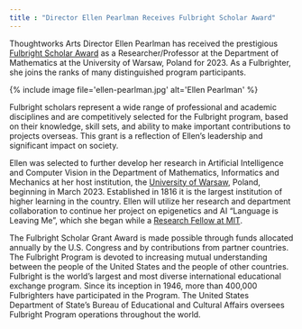 ```yaml
---
title : "Director Ellen Pearlman Receives Fulbright Scholar Award"
---
```

Thoughtworks Arts Director Ellen Pearlman has received the prestigious [Fulbright Scholar Award](https://cies.org/) as a Researcher/Professor at the Department of Mathematics at the University of Warsaw, Poland for 2023. As a Fulbrighter, she joins the ranks of many distinguished program participants.

{% include image file='ellen-pearlman.jpg'
   alt='Ellen Pearlman' %}

Fulbright scholars represent a wide range of professional and academic disciplines and are competitively selected for the Fulbright program, based on their knowledge, skill sets, and ability to make important contributions to projects overseas.<!--excerpt-ends--> This grant is a reflection of Ellen’s leadership and significant impact on society.

Ellen was selected to further develop her research in Artificial Intelligence and Computer Vision in the Department of Mathematics, Informatics and Mechanics at her host institution, the [University of Warsaw](https://en.uw.edu.pl/), Poland, beginning in March 2023. Established in 1816 it is the largest institution of higher learning in the country. Ellen will utilize her research and department collaboration to continue her project on epigenetics and AI “Language is Leaving Me”, which she began while a [Research Fellow at MIT](http://opendoclab.mit.edu/presents/ellen-pearlman-fellow/).

The Fulbright Scholar Grant Award is made possible through funds allocated annually by the U.S. Congress and by contributions from partner countries. The Fulbright Program is devoted to increasing mutual understanding between the people of the United States and the people of other countries. Fulbright is the world’s largest and most diverse international educational exchange program. Since its inception in 1946, more than 400,000 Fulbrighters have participated in the Program. The United States Department of State’s Bureau of Educational and Cultural Affairs oversees Fulbright Program operations throughout the world.